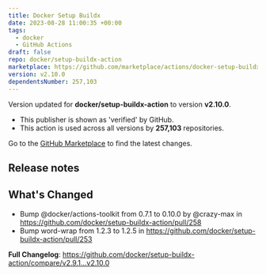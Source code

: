 ```yaml
---
title: Docker Setup Buildx
date: 2023-08-28 11:00:35 +00:00
tags:
  - docker
  - GitHub Actions
draft: false
repo: docker/setup-buildx-action
marketplace: https://github.com/marketplace/actions/docker-setup-buildx
version: v2.10.0
dependentsNumber: 257,103
---
```



Version updated for **docker/setup-buildx-action** to version **v2.10.0**.
- This publisher is shown as 'verified' by GitHub.
- This action is used across all versions by **257,103** repositories.

Go to the [GitHub Marketplace](https://github.com/marketplace/actions/docker-setup-buildx) to find the latest changes.

## Release notes

## What's Changed
* Bump @docker/actions-toolkit from 0.7.1 to 0.10.0 by @crazy-max in https://github.com/docker/setup-buildx-action/pull/258
* Bump word-wrap from 1.2.3 to 1.2.5 in https://github.com/docker/setup-buildx-action/pull/253

**Full Changelog**: https://github.com/docker/setup-buildx-action/compare/v2.9.1...v2.10.0

